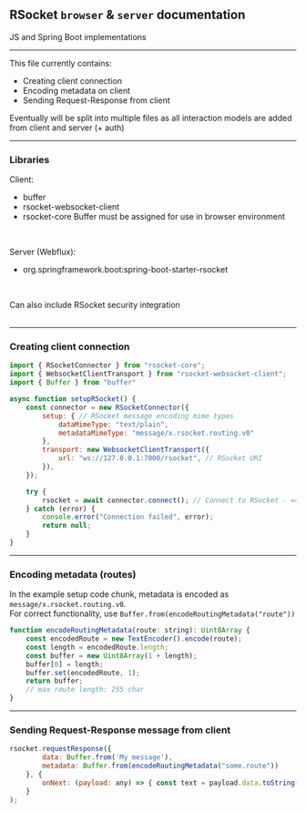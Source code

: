 ## RSocket `browser` & `server` documentation

JS and Spring Boot implementations

---

This file currently contains: 
- Creating client connection
- Encoding metadata on client
- Sending Request-Response from client

Eventually will be split into multiple files as all interaction models are added from client and server (+ auth)

---

### Libraries
Client:
- buffer
- rsocket-websocket-client
- rsocket-core
Buffer must be assigned for use in browser environment
<br>

Server (Webflux):

- org.springframework.boot:spring-boot-starter-rsocket

<br> 

Can also include RSocket security integration
<br><br>

---

### Creating client connection
```javascript
import { RSocketConnector } from "rsocket-core";
import { WebsocketClientTransport } from "rsocket-websocket-client";
import { Buffer } from "buffer"
```

```javascript
async function setupRSocket() {
    const connector = new RSocketConnector({
        setup: { // RSocket message encoding mime types
            dataMimeType: "text/plain",
            metadataMimeType: "message/x.rsocket.routing.v0"
        },
        transport: new WebsocketClientTransport({
            url: "ws://127.0.0.1:7000/rsocket", // RSocket URI
        }),
    });

    try {
        rsocket = await connector.connect(); // Connect to RSocket - ==> `rsocket` variable contains our connected RSocket
    } catch (error) {
        console.error("Connection failed", error);
        return null;
    }
}

```

---

### Encoding metadata (routes)

In the example setup code chunk, metadata is encoded as `message/x.rsocket.routing.v0`.<br>
For correct functionality, use `Buffer.from(encodeRoutingMetadata("route"))`

```javascript
function encodeRoutingMetadata(route: string): Uint8Array {
    const encodedRoute = new TextEncoder().encode(route);
    const length = encodedRoute.length;
    const buffer = new Uint8Array(1 + length);
    buffer[0] = length;
    buffer.set(encodedRoute, 1);
    return buffer;
    // max route length: 255 char
}
```

---

### Sending Request-Response message from client

```javascript
rsocket.requestResponse({
        data: Buffer.from('My message'),
        metadata: Buffer.from(encodeRoutingMetadata("some.route"))
    }, {
        onNext: (payload: any) => { const text = payload.data.toString() }
    }
);    
``` 












































